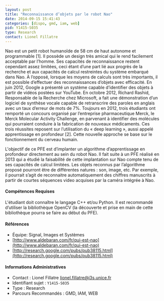 ```yaml
---
layout: post
title: "Reconnaissance d’objets par le robot Nao"
date: 2014-09-15 15:41:43
categories: [dispo, gmd, iam, web]
pid: Y1415-S035
type: Research
contact: Lionel Fillatre
---
```

       
Nao est un petit robot humanoïde de 58 cm de haut autonome et programmable [1]. Il possède un design très amical qui le rend facilement acceptable par l’homme. Ses capacités de reconnaissance restent cependant assez limitées, ceci étant d’une part lié aux progrès de la recherche et aux capacités de calcul restreintes du système embarqué dans Nao. À l’opposé, lorsque les moyens de calculs sont très importants, il est possible d’effectuer des reconnaissances d’objets avec efficacité. En juin 2012, Google a présenté un système capable d’identifier des objets à partir de vidéos postées sur YouTube. En octobre 2012, Richard Rashid, Responsable de la Recherche chez Microsoft, a fait une démonstration d’un logiciel de synthèse vocale capable de retranscrire des paroles en anglais avec un taux d’erreur de mots de 7%. Toujours en 2012, trois étudiants ont remporté un concours organisé par l’entreprise pharmaceutique Merck, le Merck Molecular Activity Challenge, en parvenant à identifier des molécules qui pourraient conduire à la fabrication de nouveaux médicaments. Ces trois réussites reposent sur l’utilisation du « deep learning », aussi appelé apprentissage en profondeur [2]. Cette nouvelle approche se base sur le fonctionnement du cerveau humain.

L'objectif de ce PFE est d’implanter un algorithme d’apprentissage en profondeur directement au sein du robot Nao. Il fait suite à un PFE réalisé en 2013 qui a étudié la faisabilité de cette implantation sur Nao compte tenu de ses capacités de calcul limitées. Les objets reconnus par l’algorithme proposé pourront être de différentes natures : son, image, etc. Par exemple, il pourrait s’agit de reconnaitre automatiquement des chiffres manuscrits à partir de courtes séquences video acquises par la caméra intégrée à Nao.

#### Compétences Requises

L'étudiant doit connaître le langage C++ et/ou Python. Il est recommandé d’utiliser la bibliothèque OpenCV (la découverte et prise en main de cette bibliothèque pourra se faire au début du PFE).


#### Références

  * Équipe: Signal, Images et Systèmes
  * [http://www.aldebaran.com/fr/qui-est-nao](http://www.aldebaran.com/fr/qui-est-nao)
  * [http://research.google.com/pubs/pub38115.html](http://research.google.com/pubs/pub38115.html)

#### Informations Administratives
  * Contact : Lionel Fillatre <lionel.fillatre@i3s.unice.fr>
  * Identifiant sujet : `Y1415-S035`
  * Type : Research
  * Parcours Recommandés : GMD, IAM, WEB
     